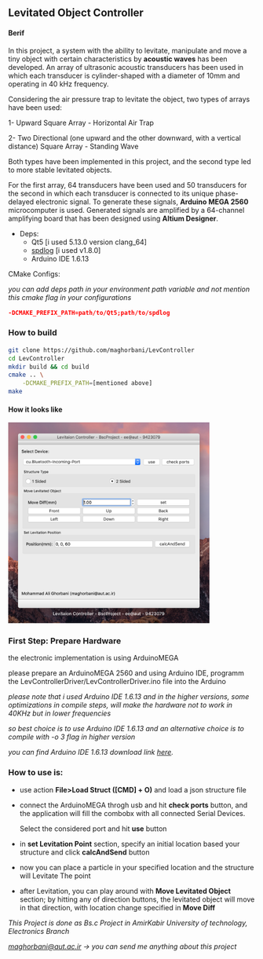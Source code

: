 ## Levitated Object Controller

#### Berif
In this project, a system with the ability to levitate, manipulate and move a tiny object with certain characteristics by **acoustic waves** has been developed. An array of ultrasonic acoustic transducers has been used in which each transducer is cylinder-shaped with a diameter of 10mm and operating in 40 kHz frequency.

Considering the air pressure trap to levitate the object, two types of arrays have been used: 

1- Upward Square Array - Horizontal Air Trap 

2- Two Directional (one upward and the other downward, with a vertical distance) Square Array - Standing Wave 

Both types have been implemented in this project, and the second type led to more stable levitated objects. 

For the first array, 64 transducers have been used and 50 transducers for the second in which each transducer is connected to its unique phase-delayed electronic signal. 
To generate these signals, **Arduino MEGA 2560** microcomputer is used. Generated signals are amplified by a 64-channel amplifying board that has been designed using **Altium Designer**. 

* Deps:
  * Qt5 [i used 5.13.0 version clang_64]
  * [spdlog](https://github.com/gabime/spdlog) [i used v1.8.0] 
  * Arduino IDE 1.6.13

CMake Configs:

*you can add deps path in your environment path variable and not mention this cmake flag in your configurations*

```cmake
-DCMAKE_PREFIX_PATH=path/to/Qt5;path/to/spdlog
```

### How to build

```bash
git clone https://github.com/maghorbani/LevController
cd LevController
mkdir build && cd build
cmake .. \
	-DCMAKE_PREFIX_PATH=[mentioned above]
make
```

#### How it looks like

<img src="images/main.png" alt="Levitation Controller App screenShot" style="zoom:40%;" />



### First Step: Prepare Hardware

the electronic implementation is using ArduinoMEGA

please prepare an ArduinoMEGA 2560 and using Arduino IDE, programm the LevControllerDriver/LevControllerDriver.ino file into the Arduino

*please note that i used Arduino IDE 1.6.13 and in the higher versions, some optimizations in compile steps, will make the hardware not to work in 40KHz but in lower frequencies*

*so best choice is to use Arduino IDE 1.6.13 and an alternative choice is to compile with -o 3 flag in higher version*

*you can find Arduino IDE 1.6.13 download link [here](https://www.arduino.cc/en/main/OldSoftwareReleases).*

### How to use is:

* use action **File>Load Struct ([CMD] + O)** and load a json structure file

* connect the ArduinoMEGA throgh usb and hit **check ports** button, and the application will fill the combobx with all connected Serial Devices.

  Select the considered port and hit **use** button

* in **set Levitation Point** section, specify an initial location based your structure and click **calcAndSend** button

* now you can place a particle in your specified location and the structure will Levitate The point

* after Levitation, you can play around with **Move Levitated Object** section; by hitting any of direction buttons, the levitated object will move in that direction, with location change specified in **Move Diff**

*This Project is done as Bs.c Project in AmirKabir University of technology, Electronics Branch*

*maghorbani@aut.ac.ir -> you can send me anything about this project*
